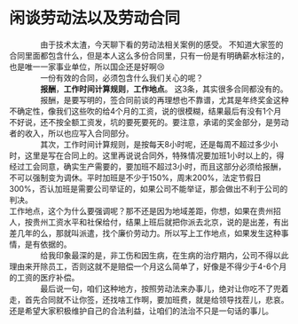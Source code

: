 # 闲谈劳动法以及劳动合同
&emsp;&emsp;&emsp;&emsp;由于技术太渣，今天聊下看的劳动法相关案例的感受。
不知道大家签的合同里面都包含什么，但是本人这么多份合同里，只有一份是有明确薪水标注的，也是唯一一家事业单位，所以国企还是好啊😢  
&emsp;&emsp;&emsp;&emsp;一份有效的合同，必须包含什么我们关心的呢？  
&emsp;&emsp;&emsp;&emsp;__报酬__，__工作时间计算规则__，__工作地点__。 这3条，其实很多合同都没有的。    
&emsp;&emsp;&emsp;&emsp;报酬，是要写明的，签合同前谈的再理想也不靠谱，尤其是年终奖金这种不确定性，像我们这些吹的给4个月的工资，说的很模糊，结果最后有没有1个月不好说，还不按全额工资发，坑的要死要死的。要注意，承诺的奖金部分，是劳动者的收入，所以也应写入合同部分。  
&emsp;&emsp;&emsp;&emsp;其次，工作时间计算规则，是按每天8小时呢，还是每周不超过多少小时，这里是写在合同上的。这里再说说合同外，特殊情况要加班1小时以上的，得经过工会同意，确实生产需要的，要加班不超过3小时，而且这部分必须给报酬，不可以强制变为调休。平时加班是不少于150%，周末200%，法定节假日300%，否认加班是需要公司举证的，如果公司不能举证，那会做出不利于公司的判决。  
工作地点，这个为什么要强调呢？那不还是因为地域差距，你想，如果在贵州招人，按贵州工资水平和社保给付，结果上班后就把你派去北京，说的是出差，有出差几年的么，那就叫派遣，找个廉价劳动力。所以写上工作地点，如果发生这种事情，是有依据的。  
&emsp;&emsp;&emsp;&emsp;给我印象最深的是，非工伤和因生病，在生病的治疗期内，公司不得以此理由来开除员工，否则这就不是赔偿一个月这么简单了，好像是不得少于4-6个月的工资的医疗补偿。  
&emsp;&emsp;&emsp;&emsp;最后说一句，咱们这种地方，按照劳动法来办事儿，绝对让你吃不了兜着走，首先合同就不让你签，还找啥工作啊，要加班费，就是给领导找茬儿，悲哀。还是希望大家积极维护自己的合法利益，让咱们的法治不只是一句话的事儿。  
